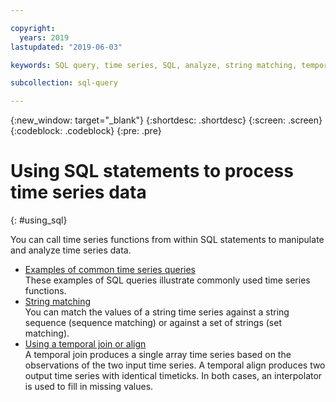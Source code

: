 ```yaml
---

copyright:
  years: 2019
lastupdated: "2019-06-03"

keywords: SQL query, time series, SQL, analyze, string matching, temporal join, align, examples

subcollection: sql-query

---
```


{:new_window: target="_blank"}
{:shortdesc: .shortdesc}
{:screen: .screen}
{:codeblock: .codeblock}
{:pre: .pre}

# Using SQL statements to process time series data
{: #using_sql}

You can call time series functions from within SQL statements to manipulate and analyze time series data.

- [Examples of common time series queries](/docs/services/sql-query?topic=sql-query-examples_common)  
  These examples of SQL queries illustrate commonly used time series functions.
- [String matching](/docs/services/sql-query?topic=sql-query-string_matching)  
  You can match the values of a string time series against a string sequence (sequence matching) or against a set of strings 
  (set matching).
- [Using a temporal join or align](/docs/services/sql-query?topic=sql-query-temporal_align)  
  A temporal join produces a single array time series based on the observations of the two input time series. 
  A temporal align produces two output time series with identical timeticks. In both cases, an interpolator is 
  used to fill in missing values.

